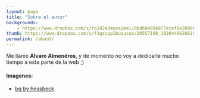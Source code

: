 ```yaml
---
layout: page
title: "Sobre el autor"
backgrounds:
    - https://www.dropbox.com/s/ro2d2a34uve2mei/8b4b8499e077ecef6e26b66ef01b08cd-d8tgnjp.jpg?dl=1
thumb: https://www.dropbox.com/s/f1qscop1buzuxun/10557190_10204496266103801_3699041133993539065_n%283%29.jpg?dl=1
permalink: /about/
---
```


Me llamo **Alvaro Almendros**, y de momento no voy a dedicarle mucho tiempo a esta parte de la web ;)  

#### Imagenes:
* [bg by hessbeck](http://hessbeck-fotografix.deviantart.com/art/Gran-Via-Madrid-533215285)  

